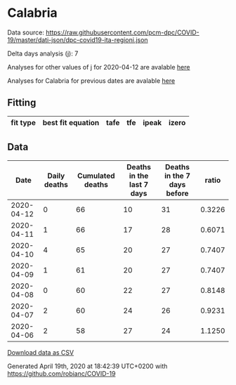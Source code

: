# Calabria

Data source: https://raw.githubusercontent.com/pcm-dpc/COVID-19/master/dati-json/dpc-covid19-ita-regioni.json

Delta days analysis (j): 7

Analyses for other values of j for 2020-04-12 are avalable [here](../2020-04-12/README.md)

Analyses for Calabria for previous dates are avalable [here](../README.md)

## Fitting 
|fit type|best fit equation|tafe|tfe|ipeak|izero|
|-------|-----|--------|------|---|---|

## Data
|Date|Daily deaths|Cumulated deaths|Deaths in the last 7 days|Deaths in the 7 days before|ratio|
|----|----------|-----------|-------|--------------------|-----|
|2020-04-12|0|66|10|31|0.3226|
|2020-04-11|1|66|17|28|0.6071|
|2020-04-10|4|65|20|27|0.7407|
|2020-04-09|1|61|20|27|0.7407|
|2020-04-08|0|60|22|27|0.8148|
|2020-04-07|2|60|24|26|0.9231|
|2020-04-06|2|58|27|24|1.1250|

[Download data as CSV](COVID-19_calabria_j7_2020-04-12.csv)

Generated April 19th, 2020 at 18:42:39 UTC+0200 with https://github.com/robianc/COVID-19
